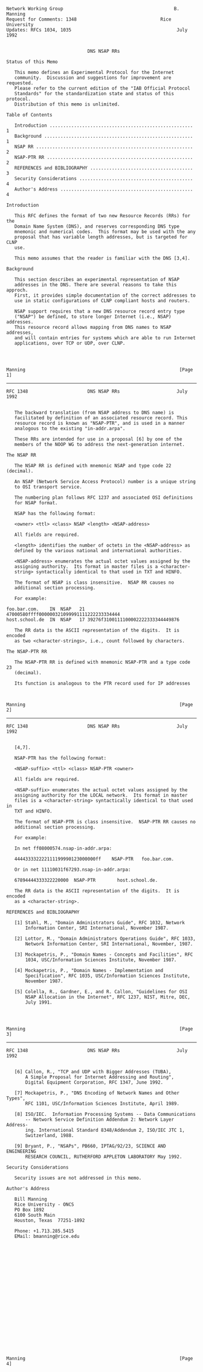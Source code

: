     Network Working Group                                         B. Manning
    Request for Comments: 1348                               Rice University
    Updates: RFCs 1034, 1035                                       July 1992


                                  DNS NSAP RRs

    Status of this Memo

       This memo defines an Experimental Protocol for the Internet
       community.  Discussion and suggestions for improvement are requested.
       Please refer to the current edition of the "IAB Official Protocol
       Standards" for the standardization state and status of this protocol.
       Distribution of this memo is unlimited.

    Table of Contents

       Introduction .....................................................  1
       Background .......................................................  1
       NSAP RR ..........................................................  2
       NSAP-PTR RR ......................................................  2
       REFERENCES and BIBLIOGRAPHY ......................................  3
       Security Considerations ..........................................  4
       Author's Address .................................................  4

    Introduction

       This RFC defines the format of two new Resource Records (RRs) for the
       Domain Name System (DNS), and reserves corresponding DNS type
       mnemonic and numerical codes.  This format may be used with the any
       proposal that has variable length addresses, but is targeted for CLNP
       use.

       This memo assumes that the reader is familiar with the DNS [3,4].

    Background

       This section describes an experimental representation of NSAP
       addresses in the DNS. There are several reasons to take this approch.
       First, it provides simple documentation of the correct addresses to
       use in static configurations of CLNP compliant hosts and routers.

       NSAP support requires that a new DNS resource record entry type
       ("NSAP") be defined, to store longer Internet (i.e., NSAP) addresses.
       This resource record allows mapping from DNS names to NSAP addresses,
       and will contain entries for systems which are able to run Internet
       applications, over TCP or UDP, over CLNP.




    Manning                                                         [Page 1]

------------------------------------------------------------------------

``` newpage
RFC 1348                      DNS NSAP RRs                     July 1992


   The backward translation (from NSAP address to DNS name) is
   facilitated by definition of an associated resource record. This
   resource record is known as "NSAP-PTR", and is used in a manner
   analogous to the existing "in-addr.arpa".

   These RRs are intended for use in a proposal [6] by one of the
   members of the NOOP WG to address the next-generation internet.

The NSAP RR

   The NSAP RR is defined with mnemonic NSAP and type code 22 (decimal).

   An NSAP (Network Service Access Protocol) number is a unique string
   to OSI transport service.

   The numbering plan follows RFC 1237 and associated OSI definitions
   for NSAP format.

   NSAP has the following format:

   <owner> <ttl> <class> NSAP <length> <NSAP-address>

   All fields are required.

   <length> identifies the number of octets in the <NSAP-address> as
   defined by the various national and international authorities.

   <NSAP-address> enumerates the actual octet values assigned by the
   assigning authority.  Its format in master files is a <character-
   string> syntactically identical to that used in TXT and HINFO.

   The format of NSAP is class insensitive.  NSAP RR causes no
   additional section processing.

   For example:

foo.bar.com.    IN  NSAP   21 47000580ffff000000321099991111222233334444
host.school.de  IN  NSAP   17 39276f3100111100002222333344449876

   The RR data is the ASCII representation of the digits.  It is encoded
   as two <character-strings>, i.e., count followed by characters.

The NSAP-PTR RR

   The NSAP-PTR RR is defined with mnemonic NSAP-PTR and a type code 23
   (decimal).

   Its function is analogous to the PTR record used for IP addresses



Manning                                                         [Page 2]
```

------------------------------------------------------------------------

``` newpage
RFC 1348                      DNS NSAP RRs                     July 1992


   [4,7].

   NSAP-PTR has the following format:

   <NSAP-suffix> <ttl> <class> NSAP-PTR <owner>

   All fields are required.

   <NSAP-suffix> enumerates the actual octet values assigned by the
   assigning authority for the LOCAL network.  Its format in master
   files is a <character-string> syntactically identical to that used in
   TXT and HINFO.

   The format of NSAP-PTR is class insensitive.  NSAP-PTR RR causes no
   additional section processing.

   For example:

   In net ff08000574.nsap-in-addr.arpa:

   444433332222111199990123000000ff    NSAP-PTR   foo.bar.com.

   Or in net 11110031f67293.nsap-in-addr.arpa:

   67894444333322220000  NSAP-PTR        host.school.de.

   The RR data is the ASCII representation of the digits.  It is encoded
   as a <character-string>.

REFERENCES and BIBLIOGRAPHY

   [1] Stahl, M., "Domain Administrators Guide", RFC 1032, Network
       Information Center, SRI International, November 1987.

   [2] Lottor, M., "Domain Administrators Operations Guide", RFC 1033,
       Network Information Center, SRI International, November, 1987.

   [3] Mockapetris, P., "Domain Names - Concepts and Facilities", RFC
       1034, USC/Information Sciences Institute, November 1987.

   [4] Mockapetris, P., "Domain Names - Implementation and
       Specification", RFC 1035, USC/Information Sciences Institute,
       November 1987.

   [5] Colella, R., Gardner, E., and R. Callon, "Guidelines for OSI
       NSAP Allocation in the Internet", RFC 1237, NIST, Mitre, DEC,
       July 1991.




Manning                                                         [Page 3]
```

------------------------------------------------------------------------

``` newpage
RFC 1348                      DNS NSAP RRs                     July 1992


   [6] Callon, R., "TCP and UDP with Bigger Addresses (TUBA),
       A Simple Proposal for Internet Addressing and Routing",
       Digital Equipment Corporation, RFC 1347, June 1992.

   [7] Mockapetris, P., "DNS Encoding of Network Names and Other Types",
       RFC 1101, USC/Information Sciences Institute, April 1989.

   [8] ISO/IEC.  Information Processing Systems -- Data Communications
       -- Network Service Definition Addendum 2: Network Layer Address-
       ing. International Standard 8348/Addendum 2, ISO/IEC JTC 1,
       Switzerland, 1988.

   [9] Bryant, P., "NSAPs", PB660, IPTAG/92/23, SCIENCE AND ENGINEERING
       RESEARCH COUNCIL, RUTHERFORD APPLETON LABORATORY May 1992.

Security Considerations

   Security issues are not addressed in this memo.

Author's Address

   Bill Manning
   Rice University - ONCS
   PO Box 1892
   6100 South Main
   Houston, Texas  77251-1892

   Phone: +1.713.285.5415
   EMail: bmanning@rice.edu






















Manning                                                         [Page 4]
```
